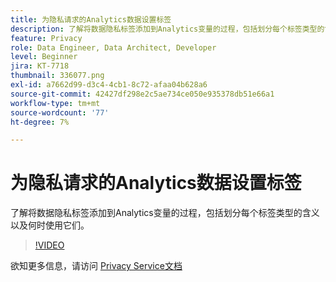 ```yaml
---
title: 为隐私请求的Analytics数据设置标签
description: 了解将数据隐私标签添加到Analytics变量的过程，包括划分每个标签类型的含义以及何时使用它们。
feature: Privacy
role: Data Engineer, Data Architect, Developer
level: Beginner
jira: KT-7718
thumbnail: 336077.png
exl-id: a7662d99-d3c4-4cb1-8c72-afaa04b628a6
source-git-commit: 42427df298e2c5ae734ce050e935378db51e66a1
workflow-type: tm+mt
source-wordcount: '77'
ht-degree: 7%

---
```


# 为隐私请求的Analytics数据设置标签

了解将数据隐私标签添加到Analytics变量的过程，包括划分每个标签类型的含义以及何时使用它们。

>[!VIDEO](https://video.tv.adobe.com/v/336077?quality=12&learn=on)

欲知更多信息，请访问 [Privacy Service文档](https://experienceleague.adobe.com/docs/experience-platform/privacy/home.html?lang=zh-Hans)